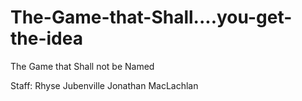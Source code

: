 The-Game-that-Shall....you-get-the-idea
=======================================

The Game that Shall not be Named

Staff:
Rhyse Jubenville
Jonathan MacLachlan

